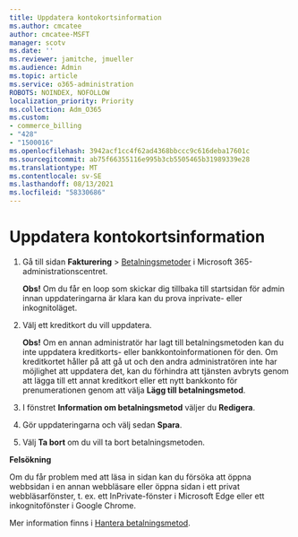 ```yaml
---
title: Uppdatera kontokortsinformation
ms.author: cmcatee
author: cmcatee-MSFT
manager: scotv
ms.date: ''
ms.reviewer: jamitche, jmueller
ms.audience: Admin
ms.topic: article
ms.service: o365-administration
ROBOTS: NOINDEX, NOFOLLOW
localization_priority: Priority
ms.collection: Adm_O365
ms.custom:
- commerce_billing
- "428"
- "1500016"
ms.openlocfilehash: 3942acf1cc4f62ad4368bbccc9c616deba17601c
ms.sourcegitcommit: ab75f66355116e995b3cb5505465b31989339e28
ms.translationtype: MT
ms.contentlocale: sv-SE
ms.lasthandoff: 08/13/2021
ms.locfileid: "58330686"
---
```

# <a name="update-credit-card-information"></a>Uppdatera kontokortsinformation

1. Gå till sidan **Fakturering** \> [Betalningsmetoder](https://go.microsoft.com/fwlink/p/?linkid=2018806) i Microsoft 365-administrationscentret.

    **Obs!** Om du får en loop som skickar dig tillbaka till startsidan för admin innan uppdateringarna är klara kan du prova inprivate- eller inkognitoläget.
  
2. Välj ett kreditkort du vill uppdatera.

    **Obs!** Om en annan administratör har lagt till betalningsmetoden kan du inte uppdatera kreditkorts- eller bankkontoinformationen för den. Om kreditkortet håller på att gå ut och den andra administratören inte har möjlighet att uppdatera det, kan du förhindra att tjänsten avbryts genom att lägga till ett annat kreditkort eller ett nytt bankkonto för prenumerationen genom att välja **Lägg till betalningsmetod**.
  
3. I fönstret **Information om betalningsmetod** väljer du **Redigera**. 

4. Gör uppdateringarna och välj sedan **Spara**.

5. Välj **Ta bort** om du vill ta bort betalningsmetoden.

**Felsökning**

Om du får problem med att läsa in sidan kan du försöka att öppna webbsidan i en annan webbläsare eller öppna sidan i ett privat webbläsarfönster, t. ex. ett InPrivate-fönster i Microsoft Edge eller ett inkognitofönster i Google Chrome. 

Mer information finns i [Hantera betalningsmetod](https://docs.microsoft.com/microsoft-365/commerce/billing-and-payments/manage-payment-methods).